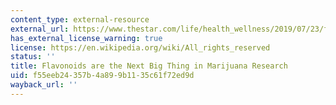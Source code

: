 ```yaml
---
content_type: external-resource
external_url: https://www.thestar.com/life/health_wellness/2019/07/23/flavonoids-are-the-next-big-thing-in-marijuana-research.html
has_external_license_warning: true
license: https://en.wikipedia.org/wiki/All_rights_reserved
status: ''
title: Flavonoids are the Next Big Thing in Marijuana Research
uid: f55eeb24-357b-4a89-9b11-35c61f72ed9d
wayback_url: ''
---
```

